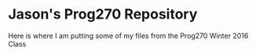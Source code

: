 # Jason's Prog270 Repository

Here is where I am putting some of my files from the Prog270 Winter 2016 Class
